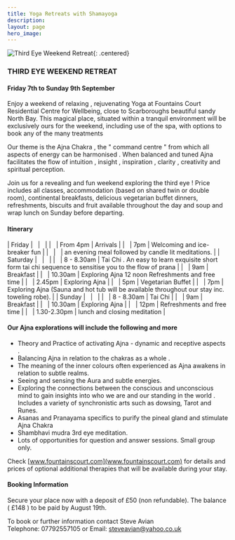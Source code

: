 ```yaml
---
title: Yoga Retreats with Shamayoga
description:
layout: page
hero_image:
---
```


![Third Eye Weekend Retreat](https://lh3.googleusercontent.com/-fHgsUkrhHds/Wol60rYYasI/AAAAAAAAAz0/38TUs6KzkE4o85QNE7lqx5N4IqBKm-agACLcBGAs/s600-e30-rj-l80/2017-10-27%2B21.31.45-1.jpg "Third Eye Weekend Retreat"){: .centered}

### THIRD EYE WEEKEND RETREAT

#### Friday 7th to Sunday 9th September

Enjoy a weekend of relaxing , rejuvenating Yoga at Fountains Court Residential Centre for Wellbeing, close to Scarboroughs beautiful sandy North Bay. This magical place, situated within a tranquil environment will be exclusively ours for the weekend, including use of the spa, with options to book any of the many treatments

Our theme is the Ajna Chakra , the " command centre " from which all aspects of energy can be harmonised . When balanced and tuned Ajna facilitates the flow of intuition , insight , inspiration , clarity , creativity and spiritual perception.

Join us for a revealing and fun weekend exploring the third eye ! Price includes all classes, accommodation (based on shared twin or double room), continental breakfasts, delicious vegetarian buffet dinners, refreshments, biscuits and fruit available throughout the day and soup and wrap lunch on Sunday before departing.

#### Itinerary

| Friday | &nbsp; | &nbsp; |
| &nbsp; | From 4pm | Arrivals |
| &nbsp; | 7pm | Welcoming and ice-breaker fun |
| &nbsp; | &nbsp; | an evening meal followed by candle lit meditations. |
| Saturday | &nbsp; | &nbsp; |
| &nbsp; | 8 - 8.30am | Tai Chi . An easy to learn exquisite short form tai chi sequence to sensitise you to the flow of prana |
| &nbsp; | 9am | Breakfast |
| &nbsp; | 10.30am | Exploring Ajna 12 noon Refreshments and free time |
| &nbsp; | 2.45pm | Exploring Ajna |
| &nbsp; | 5pm | Vegetarian Buffet |
| &nbsp; | 7pm | Exploring Ajna (Sauna and hot tub will be available throughout our stay inc. toweling robe). |
| Sunday | &nbsp; | &nbsp; |
| &nbsp; | 8 - 8.30am | Tai Chi |
| &nbsp; | 9am | Breakfast |
| &nbsp; | 10.30am | Exploring Ajna |
| &nbsp; | 12pm | Refreshments and free time |
| &nbsp; | 1.30-2.30pm | lunch and closing meditation |

#### Our Ajna explorations will include the following and more

* Theory and Practice of activating Ajna - dynamic and receptive aspects .
* Balancing Ajna in relation to the chakras as a whole .
* The meaning of the inner colours often experienced as Ajna awakens in relation to subtle realms.
* Seeing and sensing the Aura and subtle energies.
* Exploring the connections between the conscious and unconscious mind to gain insights into who we are and our standing in the world . Includes a variety of synchronistic arts such as dowsing, Tarot and Runes.
* Asanas and Pranayama specifics to purify the pineal gland and stimulate Ajna Chakra
* Shambhavi mudra 3rd eye meditation.
* Lots of opportunities for question and answer sessions. Small group only.

Check [www.fountainscourt.com](www.fountainscourt.com) for details and prices of optional additional therapies that will be available during your stay.

#### Booking Information

Secure your place now with a deposit of &pound;50 (non refundable). The balance ( &pound;148 ) to be paid by August 19th.

To book or further information contact Steve Avian<br>Telephone: 07792557105 or Email: [steveavian@yahoo.co.uk](mailto:steveavian@yahoo.co.uk?subject=Third%20Eye%20Weekend%20Retreat)
